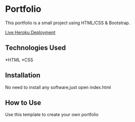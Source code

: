 # Portfolio

This portfolio is a small project using HTML/CSS & Bootstrap.

[Live Heroku Deployment](https://portfolio.creativeminds5.repl.co)


## Technologies Used

*HTML
*CSS

## Installation
No need to install any software,just open index.html

## How to Use

Use this template to create your own portfolio
